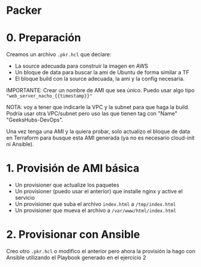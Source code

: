 # Packer

# 0. Preparación
Creamos un archivo `.pkr.hcl` que declare:
- La source adecuada para construir la imagen en AWS
- Un bloque de data para buscar la ami de Ubuntu de forma similar a TF
- El bloque build con la source adecuada, la ami y la config necesaria.

IMPORTANTE: Crear un nombre de AMI que sea único. Puedo usar algo tipo `"web_server_nacho_{{timestamp}}"`

NOTA: voy a tener que indicarle la VPC y la subnet para que haga la build. Podría usar otra VPC/subnet pero uso las que tienen tag con "Name" "GeeksHubs-DevOps".

Una vez tenga una AMI y la quiera probar, solo actualizo el bloque de data en Terraform para busque esta AMI generada (ya no es necesario cloud-init ni Ansible).

# 1. Provisión de AMI básica
- Un provisioner que actualize los paquetes
- Un provisioner (puedo usar el anterior) que installe nginx y active el servicio
- Un provisioner que suba el archivo `index.html` a `/tmp/index.html`
- Un provisioner que mueva el archivo a `/var/www/html/index.html`

# 2. Provisionar con Ansible
Creo otro `.pkr.hcl` o modifico el anterior pero ahora la provisión la hago con Ansible utilizando el Playbook generado en el ejercicio 2
